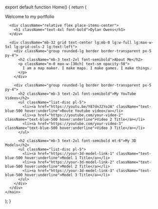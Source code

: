 export default function Home() {
  return (
    <main className="flex min-h-screen flex-col items-center justify-between p-24">
      <div className="z-10 w-full max-w-5xl items-center justify-between font-mono text-sm lg:flex">
        <p className="fixed left-0 top-0 flex w-full justify-center border-b border-gray-300 bg-gradient-to-b from-zinc-200 pb-6 pt-8 backdrop-blur-2xl dark:border-neutral-800 dark:bg-zinc-800/30 dark:from-inherit lg:static lg:w-auto lg:rounded-xl lg:border lg:bg-gray-200 lg:p-4 lg:dark:bg-zinc-800/30">
          Welcome to my portfolio
        </p>
      </div>

      <div className="relative flex place-items-center">
        <h1 className="text-4xl font-bold">Dylan Owens</h1>
      </div>

      <div className="mb-32 grid text-center lg:mb-0 lg:w-full lg:max-w-5xl lg:grid-cols-2 lg:text-left">
        <div className="group rounded-lg border border-transparent px-5 py-4">
          <h2 className="mb-3 text-2xl font-semibold">About Me</h2>
          <p className="m-0 max-w-[30ch] text-sm opacity-50">
            I am a map maker. I make maps. I make games. I make things.
          </p>
        </div>

        <div className="group rounded-lg border border-transparent px-5 py-4">
          <h2 className="mb-3 text-2xl font-semibold">My YouTube Videos</h2>
          <ul className="list-disc pl-5">
            <li><a href="https://youtu.be/Y87dnJ2YoJA" className="text-blue-500 hover:underline">Route Youtube video</a></li>
            <li><a href="https://youtube.com/your-video-2" className="text-blue-500 hover:underline">Video 2 Title</a></li>
            <li><a href="https://youtube.com/your-video-3" className="text-blue-500 hover:underline">Video 3 Title</a></li>
          </ul>

          <h2 className="mb-3 text-2xl font-semibold mt-6">My 3D Models</h2>
          <ul className="list-disc pl-5">
            <li><a href="https://your-3d-model-link-1" className="text-blue-500 hover:underline">Model 1 Title</a></li>
            <li><a href="https://your-3d-model-link-2" className="text-blue-500 hover:underline">Model 2 Title</a></li>
            <li><a href="https://your-3d-model-link-3" className="text-blue-500 hover:underline">Model 3 Title</a></li>
          </ul>
        </div>
      </div>
    </main>
  );
}
